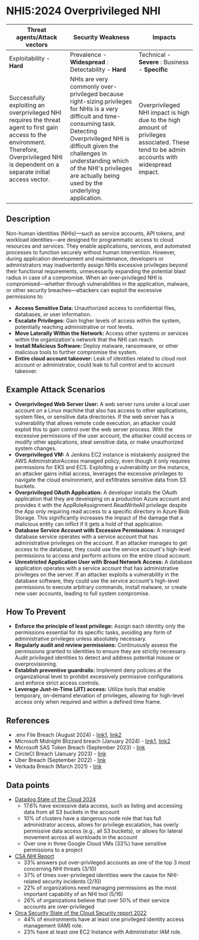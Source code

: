 # NHI5:2024 Overprivileged NHI

| Threat agents/Attack vectors                                                                                                                                                                     | Security Weakness                                                                                                             | Impacts                                                                                                                                                             |
|--------------------------------------------------------------------------------------------------------------------------------------------------------------------------------------------------|-------------------------------------------------------------------------------------------------------------------------------|---------------------------------------------------------------------------------------------------------------------------------------------------------------------|
| Exploitability - **Hard**                                                                                                                                                                        | Prevalence - **Widespread** : Detectability - **Hard**                                                                        | Technical - **Severe** : Business - **Specific**                                                                                                                    |
| Successfully exploiting an overprivileged NHI requires the threat agent to first gain access to the environment. Therefore, Overprivileged NHI is dependent on a separate initial access vector. | NHIs are very commonly over-privileged because right-sizing privileges for NHIs is a very difficult and time-consuming task. Detecting Overprivileged NHI is difficult given the challenges in understanding which of the NHI's privileges are actually being used by the underlying application. | Overprivileged NHI impact is high due to the high amount of privileges associated. These tend to be admin accounts with widespread impact.|


## Description

Non-human identities (NHIs)—such as service accounts, API tokens, and workload identities—are designed for programmatic access to cloud resources and services. They enable applications, services, and automated processes to function securely without human intervention. However, during application development and maintenance, developers or administrators may inadvertently assign NHIs excessive privileges beyond their functional requirements, unnecessarily expanding the potential blast radius in case of a compromise.
When an over-privileged NHI is compromised—whether through vulnerabilities in the application, malware, or other security breaches—attackers can exploit the excessive permissions to:

* **Access Sensitive Data:** Unauthorized access to confidential files, databases, or user information.
* **Escalate Privileges:** Gain higher levels of access within the system, potentially reaching administrative or root levels.
* **Move Laterally Within the Network:** Access other systems or services within the organization's network that the NHI can reach.
* **Install Malicious Software:** Deploy malware, ransomware, or other malicious tools to further compromise the system.
* **Entire cloud account takeover:** Leak of identities related to cloud root account or administrator, could leak to full control and to account takeover.

## Example Attack Scenarios

* **Overprivileged Web Server User:** A web server runs under a local user account on a Linux machine that also has access to other applications, system files, or sensitive data directories. If the web server has a vulnerability that allows remote code execution, an attacker could exploit this to gain control over the web server process. With the excessive permissions of the user account, the attacker could access or modify other applications, steal sensitive data, or make unauthorized system changes.
* **Overprivileged VM:** A Jenkins EC2 instance is mistakenly assigned the AWS AdministratorAccess managed policy, even though it only requires permissions for EKS and ECS. Exploiting a vulnerability on the instance, an attacker gains initial access, leverages the excessive privileges to navigate the cloud environment, and exfiltrates sensitive data from S3 buckets.
* **Overprivileged OAuth Application:** A developer installs the OAuth application that they are developing on a production Azure account and provides it with the AppRoleAssignment.ReadWriteAll privilege despite the App only requiring read access to a specific directory in Azure Blob Storage. This significantly increases the impact of the damage that a malicious entity can inflict if it gets a hold of that application.
* **Database Service Account with Excessive Permissions:** A managed database service operates with a service account that has administrative privileges on the account. If an attacker manages to get access to the database, they could use the service account's high-level permissions to access and perform actions on the entire cloud account.
* **Unrestricted Application User with Broad Network Access:** A database application operates with a service account that has administrative privileges on the server. If an attacker exploits a vulnerability in the database software, they could use the service account's high-level permissions to execute arbitrary commands, install malware, or create new user accounts, leading to full system compromise.


## How To Prevent

* **Enforce the principle of least privilege:** Assign each identity only the permissions essential for its specific tasks, avoiding any form of administrative privileges unless absolutely necessary.
* **Regularly audit and review permissions:** Continuously assess the permissions granted to identities to ensure they are strictly necessary. Audit privileged identities to detect and address potential misuse or overprovisioning.
* **Establish preventive guardrails:** Implement deny policies at the organizational level to prohibit excessively permissive configurations and enforce strict access controls.
* **Leverage Just-in-Time (JIT) access:** Utilize tools that enable temporary, on-demand elevation of privileges, allowing for high-level access only when required and within a defined time frame.

## References
* .env File Breach (August 2024) - [link1](https://unit42.paloaltonetworks.com/large-scale-cloud-extortion-operation/), [link2](https://medium.com/@ronilichtman/large-scale-extortion-via-secrets-in-env-files-why-secret-vaults-just-arent-enough-9b4c568724ca)
* Microsoft Midnight Blizzard breach (January 2024) - [link1](https://msrc.microsoft.com/blog/2024/01/microsoft-actions-following-attack-by-nation-state-actor-midnight-blizzard/), [link2](https://medium.com/@ronilichtman/how-to-protect-yourself-from-the-microsoft-oauth-attack-powershell-scripts-included-71b398034b8d)
* Microsoft SAS Token Breach (September 2023) - [link](https://www.wiz.io/blog/38-terabytes-of-private-data-accidentally-exposed-by-microsoft-ai-researchers)
* CircleCI Breach (January 2023) - [link](https://circleci.com/blog/jan-4-2023-incident-report/)
* Uber Breach (September 2022) - [link](https://www.upguard.com/blog/what-caused-the-uber-data-breach)
* Verkada Breach (March 2021) - [link](https://www.verkada.com/security-update/report/)

## Data points
* [Datadog State of the Cloud 2024](https://www.datadoghq.com/state-of-cloud-security/)
  * 17.6% have excessive data access, such as listing and accessing data from all S3 buckets in the account
  * 10% of clusters have a dangerous node role that has full administrator access, allows for privilege escalation, has overly permissive data access (e.g., all S3 buckets), or allows for lateral movement across all workloads in the account
  * Over one in three Google Cloud VMs (33%) have sensitive permissions to a project
* [CSA NHI Report](https://s3.amazonaws.com/content-production.cloudsecurityalliance/22j8ue25fxvafdnirpgoqtdv7l1u?response-content-disposition=inline%3B%20filename%3D%22The%20State%20of%20Non-Human%20Identity%20Security%2020240917.pdf%22%3B%20filename%2A%3DUTF-8%27%27The%2520State%2520of%2520Non-Human%2520Identity%2520Security%252020240917.pdf&response-content-type=application%2Fpdf&X-Amz-Algorithm=AWS4-HMAC-SHA256&X-Amz-Credential=AKIAS6XDIRHKHO4F5SU4%2F20241211%2Fus-east-1%2Fs3%2Faws4_request&X-Amz-Date=20241211T163927Z&X-Amz-Expires=300&X-Amz-SignedHeaders=host&X-Amz-Signature=394370ac74a7a3f24385341bdee52ca01958c4859595f1f9969ffefdaa6d6f2f) 
  * 33% answers put over-privileged accounts as one of the top 3 most concerning NHI threats (3/10)
  * 37% of times over-privileged identities were the cause for NHI-related security incidents (2/10)
  * 22% of organizations need managing permissions as the most important capability of an NHI tool (5/16)
  * 26% of organizations believe that over 50% of their service accounts are over-privileged
* [Orca Security State of the Cloud Security report 2022](https://orca.security/wp-content/uploads/2022/09/2022-State-of-Public-Cloud-Security-Report.pdf)
  * 44% of environments have at least one privileged identity access management (IAM) role.
  * 23% have at least one EC2 Instance with Administrator IAM role.
